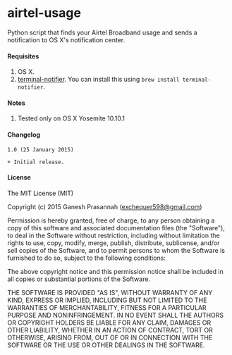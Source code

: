 # airtel-usage
Python script that finds your Airtel Broadband usage and sends a notification to OS X's notification center.

#### Requisites
1. OS X.
2. [terminal-notifier](https://github.com/alloy/terminal-notifier). You can install this using `brew install terminal-notifier`.

#### Notes
1. Tested only on OS X Yosemite 10.10.1

#### Changelog
`1.0 (25 January 2015)`

`+ Initial release.`
  
#### License

The MIT License (MIT)

Copyright (c) 2015 Ganesh Prasannah (exchequer598@gmail.com)

Permission is hereby granted, free of charge, to any person obtaining a copy
of this software and associated documentation files (the "Software"), to deal
in the Software without restriction, including without limitation the rights
to use, copy, modify, merge, publish, distribute, sublicense, and/or sell
copies of the Software, and to permit persons to whom the Software is
furnished to do so, subject to the following conditions:

The above copyright notice and this permission notice shall be included in
all copies or substantial portions of the Software.

THE SOFTWARE IS PROVIDED "AS IS", WITHOUT WARRANTY OF ANY KIND, EXPRESS OR
IMPLIED, INCLUDING BUT NOT LIMITED TO THE WARRANTIES OF MERCHANTABILITY,
FITNESS FOR A PARTICULAR PURPOSE AND NONINFRINGEMENT. IN NO EVENT SHALL THE
AUTHORS OR COPYRIGHT HOLDERS BE LIABLE FOR ANY CLAIM, DAMAGES OR OTHER
LIABILITY, WHETHER IN AN ACTION OF CONTRACT, TORT OR OTHERWISE, ARISING FROM,
OUT OF OR IN CONNECTION WITH THE SOFTWARE OR THE USE OR OTHER DEALINGS IN
THE SOFTWARE.
